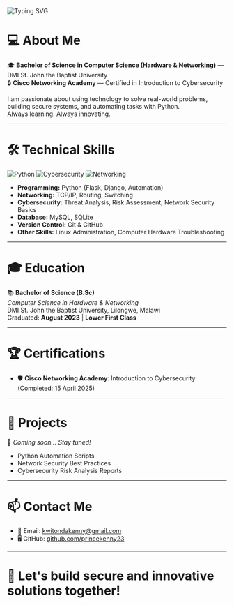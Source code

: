 <img src="https://readme-typing-svg.herokuapp.com?font=Fira+Code&size=24&pause=1000&color=00F7FF&center=true&vCenter=true&multiline=true&width=800&height=150&lines=Hi+there%2C+I'm+Kenny+Kwitonda!;Python+Developer;Cybersecurity+Analyst;Computer+Networker" alt="Typing SVG" />


# 💻 About Me
🎓 **Bachelor of Science in Computer Science (Hardware & Networking)** — DMI St. John the Baptist University  
🔒 **Cisco Networking Academy** — Certified in Introduction to Cybersecurity

I am passionate about using technology to solve real-world problems, building secure systems, and automating tasks with Python.  
Always learning. Always innovating.

---

# 🛠️ Technical Skills
![Python](https://img.shields.io/badge/Python-3670A0?style=for-the-badge&logo=python&logoColor=ffdd54)
![Cybersecurity](https://img.shields.io/badge/Cybersecurity-007ACC?style=for-the-badge&logo=datadog&logoColor=white)
![Networking](https://img.shields.io/badge/Networking-00AF91?style=for-the-badge&logo=cisco&logoColor=white)


- **Programming:** Python (Flask, Django, Automation)
- **Networking:** TCP/IP, Routing, Switching
- **Cybersecurity:** Threat Analysis, Risk Assessment, Network Security Basics
- **Database:** MySQL, SQLite
- **Version Control:** Git & GitHub
- **Other Skills:** Linux Administration, Computer Hardware Troubleshooting

---

# 🎓 Education
📚 **Bachelor of Science (B.Sc)**  
*Computer Science in Hardware & Networking*  
DMI St. John the Baptist University, Lilongwe, Malawi  
Graduated: **August 2023** | **Lower First Class**

---

# 🏆 Certifications
- 🛡️ **Cisco Networking Academy**: Introduction to Cybersecurity (Completed: 15 April 2025)

---

# 📂 Projects
🔧 *Coming soon... Stay tuned!*
- Python Automation Scripts
- Network Security Best Practices
- Cybersecurity Risk Analysis Reports

---

# 📫 Contact Me
- 📧 Email: kwitondakenny@gmail.com
- 🖥️ GitHub: [github.com/princekenny23](https://github.com/princekenny23)

---

# 🚀 Let's build secure and innovative solutions together!
